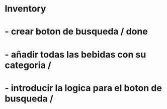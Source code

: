 # Inventory
# - crear boton de busqueda / done
# - añadir todas las bebidas con su categoria / 
# - introducir la logica para el boton de busqueda /